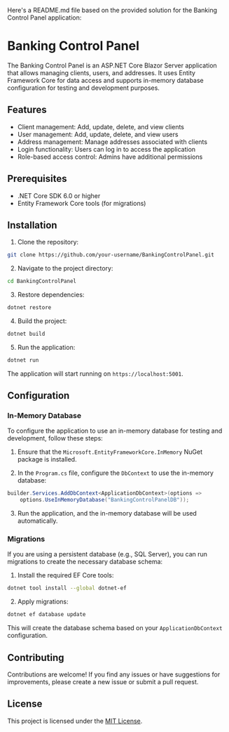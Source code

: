 Here's a README.md file based on the provided solution for the Banking Control Panel application:

# Banking Control Panel

The Banking Control Panel is an ASP.NET Core Blazor Server application that allows managing clients, users, and addresses. It uses Entity Framework Core for data access and supports in-memory database configuration for testing and development purposes.

## Features

- Client management: Add, update, delete, and view clients
- User management: Add, update, delete, and view users
- Address management: Manage addresses associated with clients
- Login functionality: Users can log in to access the application
- Role-based access control: Admins have additional permissions

## Prerequisites

- .NET Core SDK 6.0 or higher
- Entity Framework Core tools (for migrations)

## Installation

1. Clone the repository:

```bash
git clone https://github.com/your-username/BankingControlPanel.git
```

2. Navigate to the project directory:

```bash
cd BankingControlPanel
```

3. Restore dependencies:

```bash
dotnet restore
```

4. Build the project:

```bash
dotnet build
```

5. Run the application:

```bash
dotnet run
```

The application will start running on `https://localhost:5001`.

## Configuration

### In-Memory Database

To configure the application to use an in-memory database for testing and development, follow these steps:

1. Ensure that the `Microsoft.EntityFrameworkCore.InMemory` NuGet package is installed.

2. In the `Program.cs` file, configure the `DbContext` to use the in-memory database:

```csharp
builder.Services.AddDbContext<ApplicationDbContext>(options =>
    options.UseInMemoryDatabase("BankingControlPanelDB"));
```

3. Run the application, and the in-memory database will be used automatically.

### Migrations

If you are using a persistent database (e.g., SQL Server), you can run migrations to create the necessary database schema:

1. Install the required EF Core tools:

```bash
dotnet tool install --global dotnet-ef
```

2. Apply migrations:

```bash
dotnet ef database update
```

This will create the database schema based on your `ApplicationDbContext` configuration.

## Contributing

Contributions are welcome! If you find any issues or have suggestions for improvements, please create a new issue or submit a pull request.

## License

This project is licensed under the [MIT License](LICENSE).
